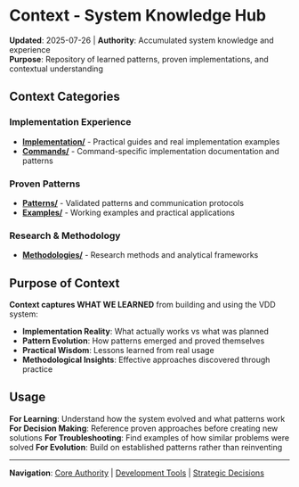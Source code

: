# Context - System Knowledge Hub

**Updated**: 2025-07-26 | **Authority**: Accumulated system knowledge and experience  
**Purpose**: Repository of learned patterns, proven implementations, and contextual understanding

## Context Categories

### **Implementation Experience**
- **[Implementation/](implementation/)** - Practical guides and real implementation examples
- **[Commands/](commands/)** - Command-specific implementation documentation and patterns

### **Proven Patterns** 
- **[Patterns/](patterns/)** - Validated patterns and communication protocols
- **[Examples/](examples/)** - Working examples and practical applications

### **Research & Methodology**
- **[Methodologies/](methodologies/)** - Research methods and analytical frameworks

## Purpose of Context

**Context captures WHAT WE LEARNED** from building and using the VDD system:
- **Implementation Reality**: What actually works vs what was planned
- **Pattern Evolution**: How patterns emerged and proved themselves
- **Practical Wisdom**: Lessons learned from real usage
- **Methodological Insights**: Effective approaches discovered through practice

## Usage

**For Learning**: Understand how the system evolved and what patterns work
**For Decision Making**: Reference proven approaches before creating new solutions
**For Troubleshooting**: Find examples of how similar problems were solved
**For Evolution**: Build on established patterns rather than reinventing

---
**Navigation**: [Core Authority](../core/README.md) | [Development Tools](../../tools/README.md) | [Strategic Decisions](../decisions/README.md)